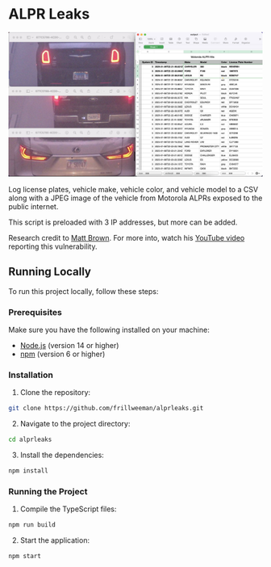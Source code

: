 # ALPR Leaks

![CSV file of data collected from script](./docs/csv.png)

Log license plates, vehicle make, vehicle color, and vehicle model to a CSV along with a JPEG image of the vehicle from Motorola ALPRs exposed to the public internet.

This script is preloaded with 3 IP addresses, but more can be added.

Research credit to [Matt Brown](https://www.youtube.com/@mattbrwn). For more into, watch his [YouTube video](https://youtu.be/0dUnY1641WM?si=A2geeOF-FCunDW-v) reporting this vulnerability.

## Running Locally

To run this project locally, follow these steps:

### Prerequisites

Make sure you have the following installed on your machine:
- [Node.js](https://nodejs.org/) (version 14 or higher)
- [npm](https://www.npmjs.com/) (version 6 or higher)

### Installation

1. Clone the repository:
  ```sh
  git clone https://github.com/frillweeman/alprleaks.git
  ```
2. Navigate to the project directory:
  ```sh
  cd alprleaks
  ```
3. Install the dependencies:
  ```sh
  npm install
  ```

### Running the Project

1. Compile the TypeScript files:
  ```sh
  npm run build
  ```
2. Start the application:
  ```sh
  npm start
  ```
